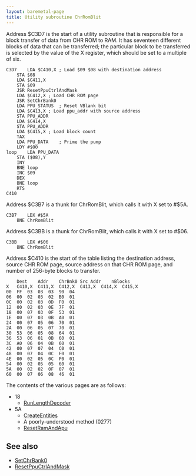 ```yaml
---
layout: baremetal-page
title: Utility subroutine ChrRomBlit
---
```


Address $C3D7 is the start of a utility subroutine that is responsible for a block transfer of data from CHR ROM to RAM. It has seventeen different blocks of data that can be transferred; the particular block to be transferred is selected by the value of the X register, which should be set to a multiple of six.

	C3D7	LDA $C410,X	; Load $09 $08 with destination address
		STA $08
		LDA $C411,X
		STA $09
		JSR ResetPpuCtrlAndMask
		LDA $C412,X	; Load CHR ROM page
		JSR SetChrBank0
		LDA PPU_STATUS	; Reset VBlank bit
		LDA $C413,X	; Load ppu_addr with source address
		STA PPU_ADDR
		LDA $C414,X
		STA PPU_ADDR
		LDA $C415,X	; Load block count
		TAX
		LDA PPU_DATA	; Prime the pump
		LDY #$00
	loop	LDA PPU_DATA
		STA ($08),Y
		INY
		BNE loop
		INC $09
		DEX
		BNE loop
		RTS
	C410

Address $C3B7 is a thunk for ChrRomBlit, which calls it with X set to #$5A.

	C3B7	LDX #$5A
		BNE ChrRomBlit

Address $C3BB is a thunk for ChrRomBlit, which calls it with X set to #$06.

	C3BB	LDX #$06
		BNE ChrRomBlit

Address $C410 is the start of the table listing the destination address, source CHR ROM page, source address on that CHR ROM page, and number of 256-byte blocks to transfer.

		Dest	Addr	ChrBnk0	Src	Addr	nBlocks
	X	C410,X	C411,X	C412,X	C413,X	C414,X	C415,X
	00	FF	03	03	03	90	04
	06	00	02	03	02	B0	01
	0C	00	02	03	0D	F0	01
	12	00	02	03	0E	7F	01
	18	00	07	03	0F	53	01
	1E	00	07	03	0B	A0	01
	24	00	07	05	06	70	01
	2A	00	06	05	07	70	01 
	30	53	06	05	08	64	01
	36	53	06	01	0B	60	01
	3C	A0	06	04	0B	60	01
	42	00	07	07	04	C0	01
	48	00	07	04	0C	F0	01
	4E	00	02	05	0C	F0	01
	54	00	02	05	05	60	01
	5A	00	02	02	0F	07	01
	60	00	07	06	08	46	01

The contents of the various pages are as follows:

* 18
	* [RunLengthDecoder](run_length_decoder.html)
* 5A
	* [CreateEntities](create_entities.html)
	* A poorly-understood method (0277)
	* [ResetRamAndApu](reset_ram_and_apu.html)

## See also

* [SetChrBank0](set_chr_bank_0.html)
* [ResetPpuCtrlAndMask](reset_ppu_ctrl_mask.html)
